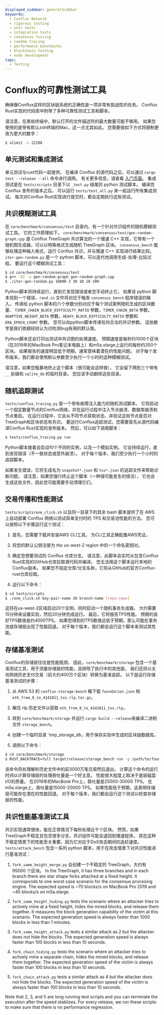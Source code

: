 ```yaml
---
displayed_sidebar: generalSidebar
keywords:
  - Conflux Network
  - rigorous testing
  - unit tests
  - integration tests
  - consensus fuzzing
  - random tracing
  - performance benchmarks
  - blockchain testing
  - node development
tags:
  - Testing
---
```


# Conflux的可靠性测试工具

确保像Conflux这样的区块链系统的正确性是一项非常有挑战性的任务。 Conflux Rust实现的代码库中附带了多种可靠性测试工具和脚本。

请注意，在某些终端中，默认打开的文件描述符的最大数量可能不够用。 如果您使用的是带有默认zsh终端的Mac，这一点尤其如此。 您需要按如下方式将限制更改为更大的数字：

```bash
$ ulimit -n 22288
```

## 单元测试和集成测试

单元测试与rust代码一起提供。 在编译 Conflux 的源代码之后，可以通过 `cargo test --release --all` 命令进行调用。 有关更多信息，请查看 [入门页面](https://conflux-chain.github.io/conflux-doc/get_started/)。 集成测试是在 `tests/scripts` 目录下以 `_test.py` 结尾的 python 测试脚本。 编译完 Conflux 发布的版本之后， 可以运行 `tests/test_all.py` 来一起运行所有集成测试。 每次对Conflux Rust实现进行提交时，都会定期执行这些测试。

## 共识模糊测试工具

在 `core/benchmark/consensus/test` 目录内，有一个针对共识组件的随机模糊测试工具。 它的工作原理如下。
`core/benchmark/consensus/test/gen-random-graph.cpp` 是 Conflux TreeGraph 共识算法的一个慢速 C++ 实现，它带有一个随机图生成器，可以以特殊格式生成随机 TreeGraph 区块。 `consensus_bench` 能够处理这种输入格式，运行 Conflux 共识，并与慢速 C++ 实现进行结果比较。
`iter-gen-random.py` 是一个 python 脚本，可以迭代地调用生成-处理-比较过程。 要运行这个模糊测试工具：

```bash
$ cd core/benchmark/consensus/test
$ g++ -O2 -o gen-random-graph gen-random-graph.cpp
$ ./iter-gen-random.py 10000 3 30 10 10 100
```

Python脚本将持续运行，直到它发现错误或者您手动终止它。 如果该 python 脚本找到一个错误，`rand.in` 文件将对应于触发 `consensus_bench` 程序错误的输入。 传递给 python 脚本的六个参数分别对应于每个测试案例随机生成的区块数量、 `TIMER_CHAIN_BLOCK_DIFFICULTY_RATIO` 参数，`TIMER_CHAIN_BETA`
参数，`ADAPTIVE_WEIGHT_BETA` 参数，`HEAVY_BLOCK_DIFFICULTY_RATIO` 参数和 `ERA_EPOCH_COUNT` 参数。 您可以向python脚本传递任何合法的共识参数。 这些数字是我们依据经验认为对检测bug有用的默认值。

Python脚本还会打印出测试中共识图的处理速度。 预期速度是每秒约1000个区块（在2019年的MacBook Pro笔记本电脑上）和m5a.xlarge上运行的每秒约350个区块。 如果报告的速度明显低于预期，通常意味着潜在的性能问题。 对于每个发布版本，我们都会使用默认参数至少执行一个小时的这种模糊测试。

请注意，如果您粗暴地终止这个脚本（很可能会这样做）， 它会留下两到三个带有 `__` 前缀和 `sqlite_db` 的临时目录。
您应该手动删除这些目录。

## 随机追踪测试

`tests/conflux_tracing.py` 是一个带有故障注入能力的随机测试脚本。 它将启动一个固定数量节点的Conflux网络，并在运行过程中注入节点崩溃、数据库崩溃和节点重启。 在运行过程中，它会从不同节点获取状态，并验证这些节点是否对TreeGraph和区块状态有共识。 要运行Conflux追踪测试，您需要首先从源代码编译Conflux Rust实现的发布版本。 然后，可以如下调用脚本：

```bash
$ tests/conflux_tracing.py run
```

Python脚本接着会启动10个不同的实例，以及一个模拟实例。 它会持续运行，直到发现错误（不一致状态或意外崩溃）。 对于每个版本，我们至少执行一个小时的追踪脚本。

如果发生错误，它将生成名为 `snapshot*.json` 和 `txs*.json` 的追踪文件来帮助诊断问题。 请注意，如果您强行终止这个脚本（一种很可能发生的情况）， 它也会生成这些文件，因此您可能需要手动清理它们。

## 交易传播和性能测试

`tests/scripts/one_click.sh` 以及同一目录下的其余 bash 脚本提供了在 AWS 上自动部署 Conflux 网络以测试简单支付时的 TPS 和交易池性能的方法。 您可以按照以下步骤运行这个测试：

1. 首先，您需要下载并安装AWS CLI工具。 为CLI工具正确配置AWS凭证。

2. 将您的默认公钥注册为 _the us-west-2 region_ 中的一个命名密钥对。

3. 确定您想要测试的 Conflux 仓库分支。 请注意，此脚本会实时从包含Conflux Rust实现的GitHub仓库拉取源代码并编译。 您无法用这个脚本运行本地的Conflux副本。 如果您不指定仓库/分支名称，它将从GitHub的官方Conflux-rust仓库拉取。

4. 运行以下命令：

```bash
$ cd tests/scripts
$ ./one_click.sh key-pair-name 20 branch-name [repo-name]
```

这将在us-west-2区域启动20个实例，同时启动一个随机事务生成器。 大约需要15分钟来设置实验，然后20分钟完成运行。 最后，它将报告TPS性能。 预期的良好TPS数值是约4000TPS。 如果您得到的TPS数值远低于预期，那么可能在事务池或存储层出现了性能回退。 对于每个版本，我们都会运行这个脚本来测试其性能。

## 存储基准测试

Conflux的存储层往往是性能瓶颈。
因此，`core/benchmark/storage` 包含一个基准测试工具，用于测量存储层的性能，且排除了执行中的其他层。
我们还将以太坊网络历史支付交易（前大约400万个区块）转换为基准追踪。 以下是运行存储基准测试的步骤：

1. 从 AWS S3 的 `conflux-storage-bench` 桶下载 `foundation.json` 和 `eth_from_0_to_4141811_txs.rlp.tar.gz`。

2. 解压 rlp 历史文件以获取 `eth_from_0_to_4141811_txs.rlp`。

3. 转到 `core/benchmark/storage` 并运行 `cargo build --release`来编译二进制文件 `storage_bench`。

4. 创建一个临时目录 \`tmp_storage_db，用于保存实验中生成的区块链数据库。

5. 调用以下命令：

```bash
$ cd core/benchmark/storage
$ RUST_BACKTRACE=full target/release/storage_bench run -g /path/to/foundation.json -t /path/to/eth_from_0_to_4141811_txs.rlp -d /path/to/tmp_storage_db --txs_to_process 30000000 --skip 1156773812
```

该命令将处理解析历史文件中的前3000万笔交易然后退出。 计算这个命令的运行时间以计算存储层的处理吞吐量是一个好主意。
性能很大程度上取决于底层磁盘I/O的质量。
在2019年的MacBook Pro上，吞吐量是25000-30000 TPS。 在m5a.xlarge上，吞吐量是15000-20000 TPS。 如果性能低于预期，这表明存储层可能存在潜在的性能回退。 对于每个版本，我们都会运行这个测试以检查存储层的性能。

## 共识性能基准测试工具

共识实现通常很快，能在正常情况下每秒处理近千个区块。 然而，如果TreeGraph不稳定且包含很多分支，共识组件可能会退回到慢速程序。 其在这种不稳定情景下的性能至关重要，因为它对应于DoS攻击期间的追赶速度。
`tests/attack_bench` 包含一系列 python 脚本，用于在攻击情景下对共识性能进行基准测试：

1. `fork_same_height_merge.py` 会创建一个不稳定的 TreeGraph，大约有 95000 个区块。 In the TreeGraph, it has three branches and in each branch there are
   star shape forks attached at a fixed height. It corresponds to one worst case
   scenario for the consensus procesing engine. The expected speed is ~70 blocks/s
   on MacBook Pro 2019 and ~45 blocks/s on m5a.xlarge.

2. `fork_same_height_hiding.py` tests the scenario where an attacker tries to
   actively mine at a fixed height, hides the mined blocks, and release them
   together. It measures the block generation capaiblity of the victim at this
   scenario. The expected generation speed is always faster than 1000 blocks in
   less than 1 minutes.

3. `fork_same_height_attack.py` tests a similar attack as 2 but the attacker
   does not hide the blocks. The expected generation speed is always faster than
   100 blocks in less than 10 seconds.

4. `fork_chain_hiding.py` tests the scenario where an attacker tries to
   actively mine a separate chain, hides the mined blocks, and release them
   together. The expected generation speed of the victim is always faster than 100
   blocks in less than 10 seconds.

5. `fork_chain_attack.py` tests a similar attack as 4 but the attacker does not
   hide the blocks. The expected generation speed of the victim is always faster
   than 100 blocks in less than 10 seconds.

Note that 2, 3, and 5 are long running test scripts and you can terminate the
execution after the speed stablizes. For every release, we run these scripts to
make sure that there is no performance regression.
